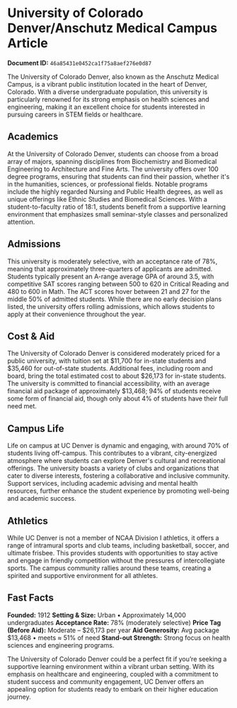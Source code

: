 # University of Colorado Denver/Anschutz Medical Campus Article

**Document ID:** `46a85431e0452ca1f75a8aef276e0d87`

The University of Colorado Denver, also known as the Anschutz Medical Campus, is a vibrant public institution located in the heart of Denver, Colorado. With a diverse undergraduate population, this university is particularly renowned for its strong emphasis on health sciences and engineering, making it an excellent choice for students interested in pursuing careers in STEM fields or healthcare.

## Academics
At the University of Colorado Denver, students can choose from a broad array of majors, spanning disciplines from Biochemistry and Biomedical Engineering to Architecture and Fine Arts. The university offers over 100 degree programs, ensuring that students can find their passion, whether it's in the humanities, sciences, or professional fields. Notable programs include the highly regarded Nursing and Public Health degrees, as well as unique offerings like Ethnic Studies and Biomedical Sciences. With a student-to-faculty ratio of 18:1, students benefit from a supportive learning environment that emphasizes small seminar-style classes and personalized attention.

## Admissions
This university is moderately selective, with an acceptance rate of 78%, meaning that approximately three-quarters of applicants are admitted. Students typically present an A-range average GPA of around 3.5, with competitive SAT scores ranging between 500 to 620 in Critical Reading and 480 to 600 in Math. The ACT scores hover between 21 and 27 for the middle 50% of admitted students. While there are no early decision plans listed, the university offers rolling admissions, which allows students to apply at their convenience throughout the year.

## Cost & Aid
The University of Colorado Denver is considered moderately priced for a public university, with tuition set at $11,700 for in-state students and $35,460 for out-of-state students. Additional fees, including room and board, bring the total estimated cost to about $26,173 for in-state students. The university is committed to financial accessibility, with an average financial aid package of approximately $13,468; 94% of students receive some form of financial aid, though only about 4% of students have their full need met.

## Campus Life
Life on campus at UC Denver is dynamic and engaging, with around 70% of students living off-campus. This contributes to a vibrant, city-energized atmosphere where students can explore Denver's cultural and recreational offerings. The university boasts a variety of clubs and organizations that cater to diverse interests, fostering a collaborative and inclusive community. Support services, including academic advising and mental health resources, further enhance the student experience by promoting well-being and academic success.

## Athletics
While UC Denver is not a member of NCAA Division I athletics, it offers a range of intramural sports and club teams, including basketball, soccer, and ultimate frisbee. This provides students with opportunities to stay active and engage in friendly competition without the pressures of intercollegiate sports. The campus community rallies around these teams, creating a spirited and supportive environment for all athletes.

## Fast Facts
**Founded:** 1912
**Setting & Size:** Urban • Approximately 14,000 undergraduates
**Acceptance Rate:** 78% (moderately selective)
**Price Tag (Before Aid):** Moderate – $26,173 per year
**Aid Generosity:** Avg package $13,468 • meets ≈ 51% of need
**Stand-out Strength:** Strong focus on health sciences and engineering programs.

The University of Colorado Denver could be a perfect fit if you’re seeking a supportive learning environment within a vibrant urban setting. With its emphasis on healthcare and engineering, coupled with a commitment to student success and community engagement, UC Denver offers an appealing option for students ready to embark on their higher education journey.
